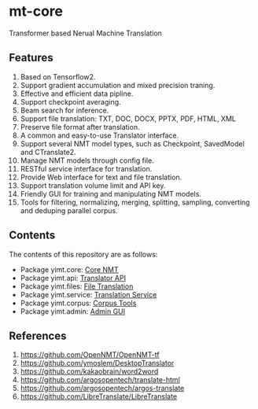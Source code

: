 # mt-core
Transformer based Nerual Machine Translation

## Features
1. Based on Tensorflow2.
2. Support gradient accumulation and mixed precision traning.
3. Effective and efficient data pipline.
4. Support checkpoint averaging.
5. Beam search for inference.
6. Support file translation: TXT, DOC, DOCX, PPTX, PDF, HTML, XML
7. Preserve file format after translation.
8. A common and easy-to-use Translator interface.
9. Support several NMT model types, such as Checkpoint, SavedModel and CTranslate2.
10. Manage NMT models through config file.
11. RESTful service interface for translation.
12. Provide Web interface for text and file translation.
13. Support translation volume limit and API key.
14. Friendly GUI for training and manipulating NMT models.
15. Tools for filtering, normalizing, merging, splitting, sampling, converting and deduping parallel corpus.

## Contents
The contents of this repository are as follows:
+ Package yimt.core: [Core NMT](./yimt/core/README.md)
+ Package yimt.api: [Translator API](./yimt/api/README.md)
+ Package yimt.files: [File Translation](./yimt/files/README.md)
+ Package yimt.service: [Translation Service](./yimt/service/README.md)
+ Package yimt.corpus: [Corpus Tools](./yimt/corpus/README.md)
+ Package yimt.admin: [Admin GUI](./yimt/admin/README.md)

## References
1. https://github.com/OpenNMT/OpenNMT-tf
2. https://github.com/ymoslem/DesktopTranslator
3. https://github.com/kakaobrain/word2word
4. https://github.com/argosopentech/translate-html
5. https://github.com/argosopentech/argos-translate
6. https://github.com/LibreTranslate/LibreTranslate
